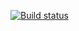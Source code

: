 [![Build status](https://ci.appveyor.com/api/projects/status/vsd8b3anl3s50oca?svg=true)](https://ci.appveyor.com/project/juliauzbemb/loading-sorting)